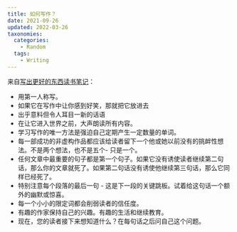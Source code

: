 ```yaml
---
title: 如何写作？
date: 2021-09-26
updated: 2022-03-26
taxonomies:
  categories:
    - Random
  tags:
    - Writing
---
```


来自[写出更好的东西读书笔记](https://sive.rs/book/OnWritingWell)：

- 用第一人称写。
- 如果它在写作中让你感到好笑，那就把它放进去
- 出乎意料但令人耳目一新的话语
- 在让它进入世界之前，大声朗读所有内容。
- 学习写作的唯一方法是强迫自己定期产生一定数量的单词。
- 每一部成功的非虚构作品都应该给读者留下一个他或她以前没有的挑衅性想法。不是两个想法，也不是五个- 只是一个。
- 任何文章中最重要的句子都是第一个句子。如果它没有诱使读者继续第二句话，那么你的文章就死了。如果第二句话没有诱使他继续第三句话，那么它同样已经死了。
- 特别注意每个段落的最后一句 - 这是下一段的关键跳板。试着给这句话一个额外的幽默或惊喜。
- 每一个小小的限定词都会削弱读者的信任度。
- 有趣的作家保持自己的兴趣。有趣的生活和继续教育。
- 现在，您的读者接下来想知道什么？在每句话之后问自己这个问题。

<!-- more -->
